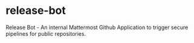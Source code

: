 # release-bot
Release Bot - An internal Mattermost Github Application to trigger secure pipelines for public repositories.
